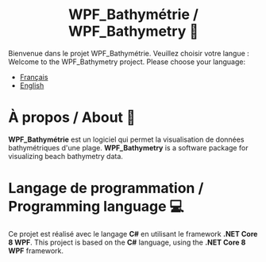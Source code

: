 <h1 align="center">WPF_Bathymétrie / WPF_Bathymetry 🌊</h1>

Bienvenue dans le projet WPF_Bathymétrie. Veuillez choisir votre langue :
Welcome to the WPF_Bathymetry project. Please choose your language:

- <a href="[README_FR.md]">Français</a>
- <a href="[README_EN_US.md]">English</a>

# À propos / About 📖
**WPF_Bathymétrie** est un logiciel qui permet la visualisation de données bathymétriques d'une plage.
**WPF_Bathymetry** is a software package for visualizing beach bathymetry data.

# Langage de programmation / Programming language 💻
Ce projet est réalisé avec le langage **C#** en utilisant le framework **.NET Core 8 WPF**.
This project is based on the **C#** language, using the **.NET Core 8 WPF** framework.
